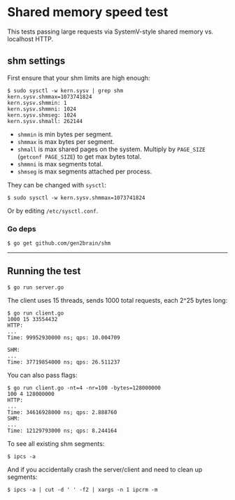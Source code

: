 
# Shared memory speed test

This tests passing large requests via SystemV-style shared memory vs. localhost
HTTP.

## shm settings

First ensure that your shm limits are high enough:

```
$ sudo sysctl -w kern.sysv | grep shm
kern.sysv.shmmax=1073741824
kern.sysv.shmmin: 1
kern.sysv.shmmni: 1024
kern.sysv.shmseg: 1024
kern.sysv.shmall: 262144
```

* `shmmin` is min bytes per segment.
* `shmmax` is max bytes per segment.
* `shmall` is max shared pages on the system. Multiply by `PAGE_SIZE` (`getconf PAGE_SIZE`) to get max bytes total.
* `shmmni` is max segments total.
* `shmseg` is max segments attached per process.

They can be changed with `sysctl`:

```$ sudo sysctl -w kern.sysv.shmmax=1073741824```

Or by editing `/etc/sysctl.conf`.

### Go deps

```
$ go get github.com/gen2brain/shm
```

---

## Running the test

```
$ go run server.go
```


The client uses 15 threads, sends 1000 total requests, each 2^25 bytes long:
```
$ go run client.go
1000 15 33554432
HTTP:
...
Time: 99952930000 ns; qps: 10.004709

SHM:
...
Time: 37719854000 ns; qps: 26.511237
```

You can also pass flags:
```
$ go run client.go -nt=4 -nr=100 -bytes=128000000
100 4 128000000
HTTP:
...
Time: 34616928000 ns; qps: 2.888760
SHM:
...
Time: 12129793000 ns; qps: 8.244164
```

To see all existing shm segments:
```
$ ipcs -a
```

And if you accidentally crash the server/client and need to clean up segments:
```
$ ipcs -a | cut -d ' ' -f2 | xargs -n 1 ipcrm -m
```

